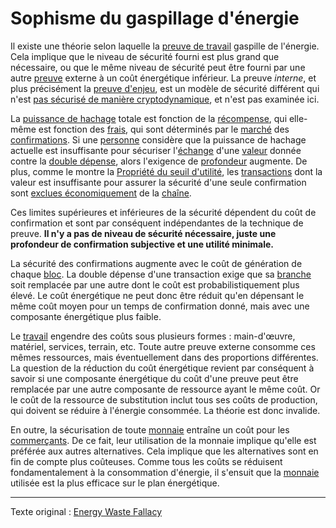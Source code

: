 Sophisme du gaspillage d'énergie
================================

Il existe une théorie selon laquelle la [preuve de travail](ch101-glossary.md#preuve-de-travail) gaspille de l'énergie. Cela implique que le niveau de sécurité fourni est plus grand que nécessaire, ou que le même niveau de sécurité peut être fourni par une autre [preuve](ch101-glossary.md#preuve) externe à un coût énergétique inférieur. La preuve *interne*, et plus précisément la [preuve d'enjeu](https://fr.wikipedia.org/wiki/Preuve_d%27enjeu), est un modèle de sécurité différent qui n'est [pas sécurisé de manière cryptodynamique](ch072-proof-of-stake-fallacy.md), et n'est pas examinée ici.

La [puissance de hachage](ch101-glossary.md#puissance-de-hachage) totale est fonction de la [récompense](ch101-glossary.md#récompense), qui elle-même est fonction des [frais](ch101-glossary.md#frais), qui sont déterminés par le [marché](ch101-glossary.md#marché) des [confirmations](ch101-glossary.md#confirmation). Si une [personne](ch101-glossary.md#personne) considère que la puissance de hachage actuelle est insuffisante pour sécuriser l'[échange](ch101-glossary.md#commerce) d'une [valeur](ch101-glossary.md#valeur) donnée contre la [double dépense](ch101-glossary.md#double-dépense), alors l'exigence de [profondeur](ch101-glossary.md#profondeur) augmente. De plus, comme le montre la [Propriété du seuil d'utilité](ch031-utility-threshold-property.md), les [transactions](ch101-glossary.md#transaction) dont la valeur est insuffisante pour assurer la sécurité d'une seule confirmation sont [exclues économiquement](ch101-glossary.md#prix) de la [chaîne](ch101-glossary.md#chaîne).

Ces limites supérieures et inférieures de la sécurité dépendent du coût de confirmation et sont par conséquent indépendantes de la technique de preuve. **Il n'y a pas de niveau de sécurité nécessaire, juste une profondeur de confirmation subjective et une utilité minimale.**

La sécurité des confirmations augmente avec le coût de génération de chaque [bloc](ch101-glossary.md#bloc). La double dépense d'une transaction exige que sa [branche](ch101-glossary.md#branche) soit remplacée par une autre dont le coût est probabilistiquement plus élevé. Le coût énergétique ne peut donc être réduit qu'en dépensant le même coût moyen pour un temps de confirmation donné, mais avec une composante énergétique plus faible.

Le [travail](ch101-glossary.md#travail) engendre des coûts sous plusieurs formes : main-d'œuvre, matériel, services, terrain, etc. Toute autre preuve externe consomme ces mêmes ressources, mais éventuellement dans des proportions différentes. La question de la réduction du coût énergétique revient par conséquent à savoir si une composante énergétique du coût d'une preuve peut être remplacée par une autre composante de ressource ayant le même coût. Or le coût de la ressource de substitution inclut tous ses coûts de production, qui doivent se réduire à l'énergie consommée. La théorie est donc invalide.

En outre, la sécurisation de toute [monnaie](ch101-glossary.md#monnaie) entraîne un coût pour les [commerçants](ch101-glossary.md#commerçant). De ce fait, leur utilisation de la monnaie implique qu'elle est préférée aux autres alternatives. Cela implique que les alternatives sont en fin de compte plus coûteuses. Comme tous les coûts se réduisent fondamentalement à la consommation d'énergie, il s'ensuit que la [monnaie](ch005-money-taxonomy.md) utilisée est la plus efficace sur le plan énergétique.

---

Texte original : [Energy Waste Fallacy](https://github.com/libbitcoin/libbitcoin-system/wiki/Energy-Waste-Fallacy)